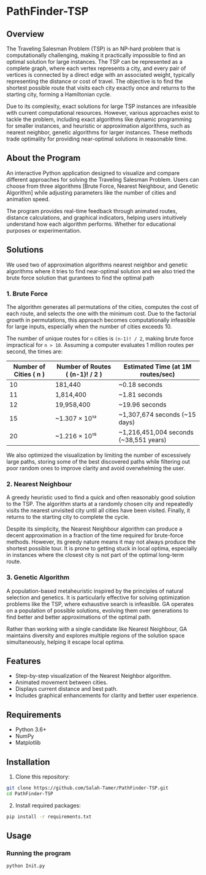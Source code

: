 # PathFinder-TSP

## Overview
The Traveling Salesman Problem (TSP) is an NP-hard problem that is computationally challenging, making it practically impossible to find an optimal solution for large instances. The TSP can be represented as a complete graph, where each vertex represents a city, and every pair of vertices is connected by a direct edge with an associated weight, typically representing the distance or cost of travel. The objective is to find the shortest possible route that visits each city exactly once and returns to the starting city, forming a Hamiltonian cycle. 

Due to its complexity, exact solutions for large TSP instances are infeasible with current computational resources. However, various approaches exist to tackle the problem, including exact algorithms like dynamic programming for smaller instances, and heuristic or approximation algorithms, such as nearest neighbor, genetic algorithms for larger instances. These methods trade optimality for providing near-optimal solutions in reasonable time.

## About the Program

An interactive Python application designed to visualize and compare different approaches for solving the Traveling Salesman Problem. Users can choose from three algorithms [Brute Force, Nearest Neighbour, and Genetic Algorithm] while adjusting parameters like the number of cities and animation speed. 

The program provides real-time feedback through animated routes, distance calculations, and graphical indicators, helping users intuitively understand how each algorithm performs. Whether for educational purposes or experimentation.

## Solutions
We used two of approximation algorithms nearest neighbor and genetic algorithms where it tries to find near-optimal solution and we also tried the brute force solution that gurantees to find the optimal path

### 1. Brute Force

The algorithm generates all permutations of the cities, computes the cost of each route, and selects the one with the minimum cost. Due to the factorial growth in permutations, this approach becomes computationally infeasible for large inputs, especially when the number of cities exceeds 10.

The number of unique routes for `n` cities is `(n-1)! / 2`, making brute force impractical for `n > 10`. Assuming a computer evaluates 1 million routes per second, the times are:

| Number of Cities ( n ) | Number of Routes ( (n-1)! / 2 ) | Estimated Time (at 1M routes/sec) |
|----------------------------|-------------------------------------|------------------------------------|
| 10                         | 181,440                             | ~0.18 seconds                     |
| 11                         | 1,814,400                           | ~1.81 seconds                     |
| 12                         | 19,958,400                          | ~19.96 seconds                    |
| 15                         | ~1.307 × 10¹²                       | ~1,307,674 seconds (~15 days)     |
| 20                         | ~1.216 × 10¹⁵                       | ~1,216,451,004 seconds (~38,551 years) |

We also optimized the visualization by limiting the number of excessively large paths, storing some of the best discovered paths while filtering out poor random ones to improve clarity and avoid overwhelming the user.

### 2. Nearest Neighbour

A greedy heuristic used to find a quick and often reasonably good solution to the TSP. The algorithm starts at a randomly chosen city and repeatedly visits the nearest unvisited city until all cities have been visited. Finally, it returns to the starting city to complete the cycle.

Despite its simplicity, the Nearest Neighbour algorithm can produce a decent approximation in a fraction of the time required for brute-force methods. However, its greedy nature means it may not always produce the shortest possible tour. It is prone to getting stuck in local optima, especially in instances where the closest city is not part of the optimal long-term route.

### 3. Genetic Algorithm

A population-based metaheuristic inspired by the principles of natural selection and genetics. It is particularly effective for solving optimization problems like the TSP, where exhaustive search is infeasible. GA operates on a population of possible solutions, evolving them over generations to find better and better approximations of the optimal path.

Rather than working with a single candidate like Nearest Neighbour, GA maintains diversity and explores multiple regions of the solution space simultaneously, helping it escape local optima.

## Features 

- Step-by-step visualization of the Nearest Neighbor algorithm.
- Animated movement between cities.
- Displays current distance and best path.
- Includes graphical enhancements for clarity and better user experience.

## Requirements

- Python 3.6+
- NumPy
- Matplotlib

## Installation

1. Clone this repository:
```bash
git clone https://github.com/Salah-Tamer/PathFinder-TSP.git
cd PathFinder-TSP
```

2. Install required packages:
```bash
pip install -r requirements.txt
```

## Usage

### Running the program

```bash
python Init.py
```
